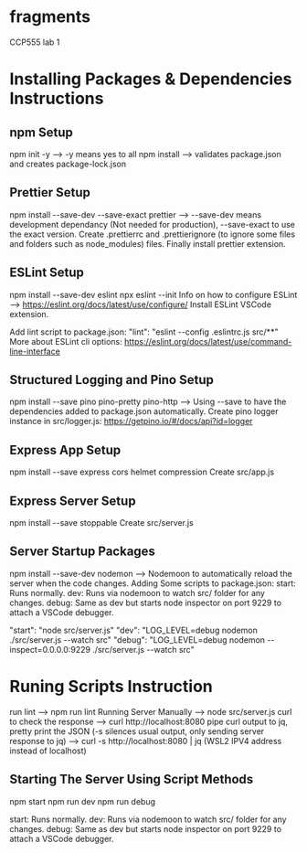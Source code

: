 # fragments

CCP555 lab 1

# Installing Packages & Dependencies Instructions

## npm Setup

npm init -y --> -y means yes to all
npm install --> validates package.json and creates package-lock.json

## Prettier Setup

npm install --save-dev --save-exact prettier --> --save-dev means development dependancy (Not needed for production), --save-exact to use the exact version.
Create .prettierrc and .prettierignore (to ignore some files and folders such as node_modules) files.
Finally install prettier extension.

## ESLint Setup

npm install --save-dev eslint
npx eslint --init
Info on how to configure ESLint --> https://eslint.org/docs/latest/use/configure/
Install ESLint VSCode extension.

Add lint script to package.json: "lint": "eslint --config .eslintrc.js src/\*\*"
More about ESLint cli options: https://eslint.org/docs/latest/use/command-line-interface

## Structured Logging and Pino Setup

npm install --save pino pino-pretty pino-http --> Using --save to have the dependencies added to package.json automatically.
Create pino logger instance in src/logger.js: https://getpino.io/#/docs/api?id=logger

## Express App Setup

npm install --save express cors helmet compression
Create src/app.js

## Express Server Setup

npm install --save stoppable
Create src/server.js

## Server Startup Packages

npm install --save-dev nodemon --> Nodemoon to automatically reload the server when the code changes.
Adding Some scripts to package.json:
start: Runs normally.
dev: Runs via nodemoon to watch src/ folder for any changes.
debug: Same as dev but starts node inspector on port 9229 to attach a VSCode debugger.

"start": "node src/server.js"
"dev": "LOG_LEVEL=debug nodemon ./src/server.js --watch src"
"debug": "LOG_LEVEL=debug nodemon --inspect=0.0.0.0:9229 ./src/server.js --watch src"

# Runing Scripts Instruction

run lint --> npm run lint
Running Server Manually --> node src/server.js
curl to check the response --> curl http://localhost:8080
pipe curl output to jq, pretty print the JSON (-s silences usual output, only sending server response to jq) --> curl -s http://localhost:8080 | jq (WSL2 IPV4 address instead of localhost)

## Starting The Server Using Script Methods

npm start
npm run dev
npm run debug

start: Runs normally.
dev: Runs via nodemoon to watch src/ folder for any changes.
debug: Same as dev but starts node inspector on port 9229 to attach a VSCode debugger.
